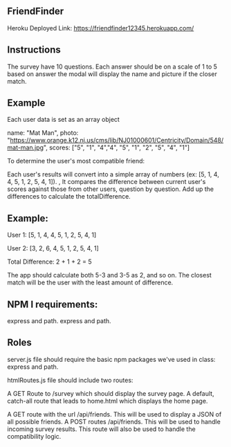 ## FriendFinder

Heroku Deployed Link: https://friendfinder12345.herokuapp.com/  

## Instructions

The survey have 10 questions. Each answer should be on a scale of 1 to 5 based on answer the modal will display the name and picture if the closer match.


## Example

Each user data is set as an array object

name: "Mat Man",
       photo: "https://www.orange.k12.nj.us/cms/lib/NJ01000601/Centricity/Domain/548/mat-man.jpg",
       scores: ["5", "1", "4","4", "5", "1", "2", "5", "4", "1"]


To determine the user's most compatible friend:

Each user's results will convert into a simple array of numbers (ex: [5, 1, 4, 4, 5, 1, 2, 5, 4, 1]). , It compares the difference between current user's scores against those from other users, question by question. Add up the differences to calculate the totalDifference.

## Example:

User 1: [5, 1, 4, 4, 5, 1, 2, 5, 4, 1]

User 2: [3, 2, 6, 4, 5, 1, 2, 5, 4, 1]

Total Difference: 2 + 1 + 2 = 5

The app should calculate both 5-3 and 3-5 as 2, and so on. The closest match will be the user with the least amount of difference.

## NPM I requirements:
express and path.
express and path.

## Roles

server.js file should require the basic npm packages we've used in class: express and path.

htmlRoutes.js file should include two routes:

A GET Route to /survey which should display the survey page. A default, catch-all route that leads to home.html which displays the home page.

A GET route with the url /api/friends. This will be used to display a JSON of all possible friends. A POST routes /api/friends. This will be used to handle incoming survey results. This route will also be used to handle the compatibility logic.

